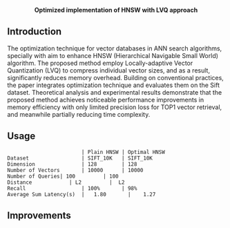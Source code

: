 <p align="center">
 <b> Optimized implementation of HNSW with LVQ approach </b>
</p>

## Introduction

 The optimization technique for vector databases in ANN search algorithms, specially with aim to enhance HNSW (Hierarchical Navigable Small World) algorithm. The proposed method employ Locally-adaptive Vector Quantization (LVQ) to compress individual vector sizes, and as a result, significantly reduces memory overhead. Building on conventional practices, the paper integrates optimization technique and evaluates them on the Sift dataset. Theoretical analysis and experimental results demonstrate that the proposed method achieves noticeable performance improvements in memory efficiency with only limited precision loss for TOP1 vector retrieval, and meanwhile partially reducing time complexity.


## Usage

                            | Plain HNSW | Optimal HNSW
    Dataset                 | SIFT_10K   | SIFT_10K
    Dimension               | 128        | 128   
    Number of Vectors       | 10000      | 10000
    Number of Queries| 100	       | 100
    Distance	        | L2         |	L2
    Recall	                | 100%       | 98%
    Average Sum Latency(s)  |	1.80       |	1.27


## 

## Improvements
